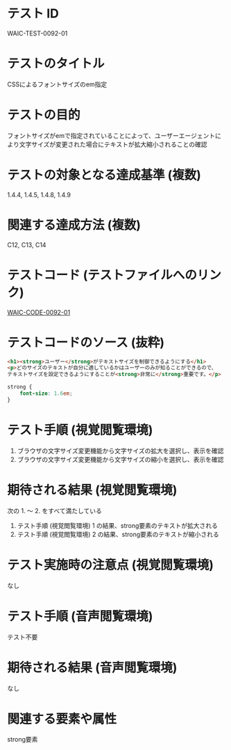 # テスト ID

WAIC-TEST-0092-01

# テストのタイトル

CSSによるフォントサイズのem指定

# テストの目的

フォントサイズがemで指定されていることによって、ユーザーエージェントにより文字サイズが変更された場合にテキストが拡大縮小されることの確認

# テストの対象となる達成基準 (複数)

1.4.4, 1.4.5, 1.4.8, 1.4.9

# 関連する達成方法 (複数)

C12, C13, C14

# テストコード (テストファイルへのリンク)

[WAIC-CODE-0092-01](https://waic.github.io/as_test/WAIC-CODE/WAIC-CODE-0092-01.html)

# テストコードのソース (抜粋)

```HTML
<h1><strong>ユーザー</strong>がテキストサイズを制御できるようにする</h1>
<p>どのサイズのテキストが自分に適しているかはユーザーのみが知ることができるので、
テキストサイズを設定できるようにすることが<strong>非常に</strong>重要です。</p>
```

```CSS
strong {
	font-size: 1.6em;
}
```

# テスト手順 (視覚閲覧環境)

1. ブラウザの文字サイズ変更機能から文字サイズの拡大を選択し、表示を確認
2. ブラウザの文字サイズ変更機能から文字サイズの縮小を選択し、表示を確認

# 期待される結果 (視覚閲覧環境)

次の 1. ～ 2. をすべて満たしている

1. テスト手順 (視覚閲覧環境) 1 の結果、strong要素のテキストが拡大される
2. テスト手順 (視覚閲覧環境) 2 の結果、strong要素のテキストが縮小される

# テスト実施時の注意点 (視覚閲覧環境)

なし

# テスト手順 (音声閲覧環境)

テスト不要

# 期待される結果 (音声閲覧環境)

なし

# 関連する要素や属性

strong要素